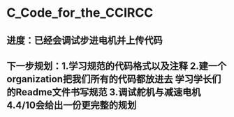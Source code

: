 # C_Code_for_the_CCIRCC
## 进度：已经会调试步进电机并上传代码
## 下一步规划：1.学习规范的代码格式以及注释 2.建一个organization把我们所有的代码都放进去 学习学长们的Readme文件书写规范 3.调试舵机与减速电机 4.4/10会给出一份更完整的规划
